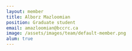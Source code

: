 ```yaml
---
layout: member
title: Alborz Mazloomian
position: Graduate student
email: amazloomian@bccrc.ca
image: /assets/images/team/default-member.png
alum: true
---
```

